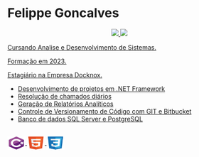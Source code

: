 # Felippe Goncalves
<div align="center">
  <a href="https://github.com/felippe2021">
  <img width="50%" src="https://github-readme-stats.vercel.app/api?username=felippe2021&show_icons=true&theme=dark&include_all_commits=false&count_private=true"/>
  <img width="45%" src="https://github-readme-stats.vercel.app/api/top-langs/?username=felippe2021&layout=compact&langs_count=7&theme=dark"/>
</div>
  
Cursando Analise e Desenvolvimento de Sistemas.
<div>
Formação em 2023.
<div>

Estagiário na Empresa Docknox.
- Desenvolvimento de projetos em .NET Framework 
- Resolução de chamados diários 
- Geração de Relatórios Analíticos
- Controle de Versionamento de Código com GIT e Bitbucket
- Banco de dados SQL Server e PostgreSQL

<div style="display: inline_block"><br>
<img align="center" alt="Rafa-Csharp" height="30" width="40" src="https://raw.githubusercontent.com/devicons/devicon/master/icons/csharp/csharp-original.svg">
<img align="center" alt="Rafa-HTML" height="30" width="40" src="https://raw.githubusercontent.com/devicons/devicon/master/icons/html5/html5-original.svg">
<img align="center" alt="Rafa-CSS" height="30" width="40" src="https://raw.githubusercontent.com/devicons/devicon/master/icons/css3/css3-original.svg">
<div>
